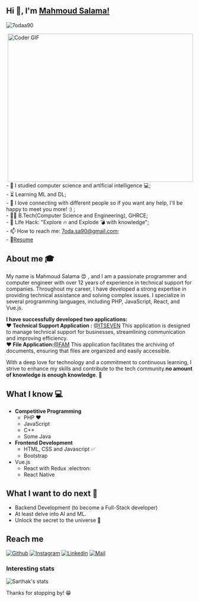 
## Hi 👋, I'm [Mahmoud Salama!](https://mahmoudsalama.net) 
 <p align="left"> <img src="https://komarev.com/ghpvc/?username=7odaa90&label=Views&color=blue&style=plastic" alt="7odaa90" /> </p>

<img align="right" src="https://media.giphy.com/media/SWoSkN6DxTszqIKEqv/giphy.gif" alt="Coder GIF" width="500" height="400">

<br>- :telescope: I studied computer science and artificial intelligence 💻;
<br>- :hourglass_flowing_sand: Learning ML and DL;
<br>- 💬 I love connecting with different people so if you want any help, I'll be happy to meet you more! :) ;
<br>- :man_technologist: B.Tech(Computer Science and Engineering), GHRCE; 
<br>- :dart: Life Hack: "Explore :fire: and Explode :bomb: with knowledge";
<br>- 📫 How to reach me: 7oda.sa90@gmail.com;
<br>- 📝[Resume](https://mahmoudsalama.net/cv.pdf) <br>

## About me :mortar_board:
My name is Mahmoud Salama 😍 , and I am a passionate programmer and computer engineer with over 12 years of experience in technical support for companies. Throughout my career, I have developed a strong expertise in providing technical assistance and solving complex issues.
I specialize in several programming languages, including PHP, JavaScript, React, and Vue.js. 

**I have successfully developed two applications:**
<br><B>❤️ Technical Support Application :</b> [@ITSEVEN](https://it.7odaa.com) This application is designed to manage technical support for businesses, streamlining communication and improving efficiency.
<br><B>❤️ File Application:</b>[@FAM](https://it.7odaa.com) This application facilitates the archiving of documents, ensuring that files are organized and easily accessible.

With a deep love for technology and a commitment to continuous learning, I strive to enhance my skills and contribute to the tech community.**no amount of knowledge is enough knowledge**. 🧠

## What I know :computer:
- **Competitive Programming**
	- PHP ❤️
	- JavaScript 
	- C++
	- Some Java
- **Frontend Development**
	- HTML, CSS and Javascript :white_check_mark:
	- Bootstrap
 - Vue.js
	- React with Redux :electron:
	- React Native

## What I want to do next :thinking:
- Backend Development (to become a Full-Stack developer)
- At least delve into AI and ML.
- Unlock the secret to the universe :rofl:

## Reach me 
[![Github](https://img.shields.io/github/followers/7odaa90?label=Follow&style=social)](https://github.com/7odaa90)
[![Instagram](https://img.shields.io/badge/-@7odaa90-red?style=flat-square&logo=instagram&logoColor=white&link=https://www.instagram.com/7odaa90/)](https://www.instagram.com/7odaa90/)
[![Linkedin](https://img.shields.io/badge/-7odaa90-blue?style=flat-square&logo=linkedin&logoColor=white&link=https://www.linkedin.com/in/7odaa90/)](https://www.linkedin.com/in/7odaa90/)
[![Mail](https://img.shields.io/badge/-7odaa.sa90@gmail.com-gray?style=flat-square&logo=gmail&logoColor=red&link=https://www.linkedin.com/in/7odaa90/)](mailto:7odaa.sa90@gmail.com)


### Interesting stats

![Sarthak's stats](https://github-readme-stats.vercel.app/api?username=7odaa90&show_icons=true)

Thanks for stopping by! 😁




